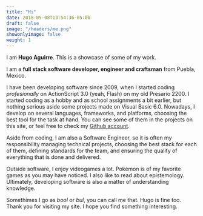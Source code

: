 ```yaml
---
title: "Hi"
date: 2018-05-08T13:54:36-05:00
draft: false
image: "/headers/me.png"
showonlyimage: false
weight: 1
---
```


I am **Hugo Aguirre**. This is a showcase of some of my work. 
<!--more-->

I am a **full stack software developer, engineer and craftsman** from Puebla, Mexico. 

I have been developing software since 2009, when I started coding _profesionally_ on ActionScript 3.0 (yeah, Flash) on my old Presario 2200. I started coding as a hobby and as school assignments a bit earlier, but nothing serious aside some projects made on Visual Basic 6.0. Nowadays, I develop on several languages, frameworks, and platforms, choosing the best tool for the task at hand. You can see some of them in the projects on this site, or feel free to check my [Github account](https://github.com/bul-ikana).

Aside from coding, I am also a Software Engineer, so it is often my responsibility managing technical projects, choosing the best stack for each of them, defining standards for the team, and ensuring the quality of everything that is done and delivered.

Outside software, I enjoy videogames a lot. Pokémon is of my favorite games as you may have noticed. I also like to read about epistemology. Ultimately, developing software is also a matter of understanding knowledge.

Somethimes I go as _bool_ or _bul_, you can call me that. Hugo is fine too. Thank you for visiting my site. I hope you find something interesting.
